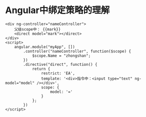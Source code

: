 # Angular中绑定策略的理解 #

	<div ng-controller="nameController">
	    父级scope中： {{mark}}
	    <direct model="mark"></direct>
	</div>
	<script>
	    angular.module("myApp", [])
	        .controller("nameController", function($scope) {
	            $scope.Name = "zhongshan";
	        })
	        .directive("direct", function() {
	            return {
	                restrict: 'EA',
	                template: '<div>指令中：<input type="text" ng-model="model" /></div>',
	                scope: {
	                    model: '='
	                }
	            };
	        })
	</script>